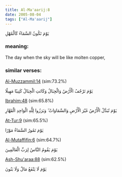 ```yaml
---
title: Al-Ma'aarij:8
date: 2005-08-04
tags: ["Al-Ma'aarij"]
---
```

يَوْمَ تَكُونُ السَّمَاءُ كَالْمُهْلِ
### meaning: 
The day when the sky will be like molten copper,
### similar verses: 

[Al-Muzzammil:14](/73/14) (sim:73.2%)

يَوْمَ تَرْجُفُ الْأَرْضُ وَالْجِبَالُ وَكَانَتِ الْجِبَالُ كَثِيبًا مَهِيلًا

[Ibrahim:48](/14/48) (sim:65.8%)

يَوْمَ تُبَدَّلُ الْأَرْضُ غَيْرَ الْأَرْضِ وَالسَّمَاوَاتُ ۖ وَبَرَزُوا لِلَّهِ الْوَاحِدِ الْقَهَّارِ

[At-Tur:9](/52/9) (sim:65.5%)

يَوْمَ تَمُورُ السَّمَاءُ مَوْرًا

[Al-Mutaffifin:6](/83/6) (sim:64.7%)

يَوْمَ يَقُومُ النَّاسُ لِرَبِّ الْعَالَمِينَ

[Ash-Shu'araa:88](/26/88) (sim:62.5%)

يَوْمَ لَا يَنْفَعُ مَالٌ وَلَا بَنُونَ
